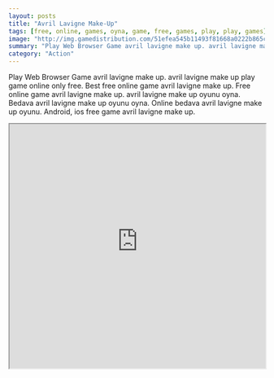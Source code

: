 ```yaml
---
layout: posts
title: "Avril Lavigne Make-Up"
tags: [free, online, games, oyna, game, free, games, play, play, games]
image: "http://img.gamedistribution.com/51efea545b11493f81668a0222b865cf.jpg"
summary: "Play Web Browser Game avril lavigne make up. avril lavigne make up play game online only free. Best free online game avril lavigne make up. Free online game avril lavigne make up. avril lavigne make up oyunu oyna. Bedava avril lavigne make up oyunu oyna. Online bedava avril lavigne make up oyunu. Android, ios free game avril lavigne make up."
category: "Action"
---
```


Play Web Browser Game avril lavigne make up. avril lavigne make up play game online only free. Best free online game avril lavigne make up. Free online game avril lavigne make up. avril lavigne make up oyunu oyna. Bedava avril lavigne make up oyunu oyna. Online bedava avril lavigne make up oyunu. Android, ios free game avril lavigne make up.

<iframe width="100%" height="480px;" src="http://flash.gamedistribution.com?game=51efea545b11493f81668a0222b865cf"></iframe>